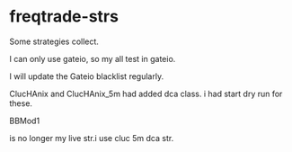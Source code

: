 # freqtrade-strs
Some strategies collect.

I can only use gateio, so my all test in gateio.

I will update the Gateio blacklist regularly.

ClucHAnix and ClucHAnix_5m had added dca class.
i had start dry run for these.

BBMod1

is no longer my live str.i use cluc 5m dca str.
